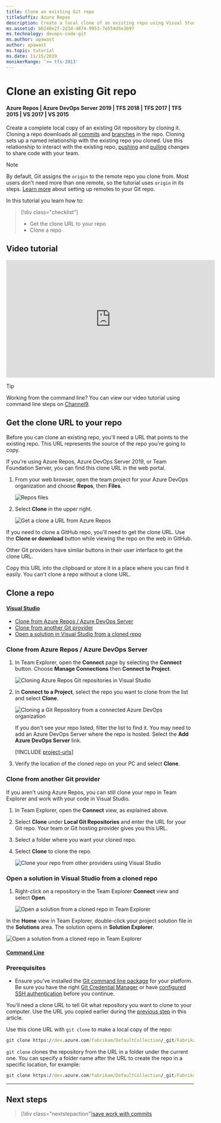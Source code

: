```yaml
---
title: Clone an existing Git repo
titleSuffix: Azure Repos
description: Create a local clone of an existing repo using Visual Studio or command prompt
ms.assetid: b6240e2f-2d3d-4874-9953-7e554d5e3b97
ms.technology: devops-code-git 
ms.author: apawast
author: apawast
ms.topic: tutorial
ms.date: 11/15/2019
monikerRange: '>= tfs-2013'
---
```


# Clone an existing Git repo

#### Azure Repos | Azure DevOps Server 2019 | TFS 2018 | TFS 2017 | TFS 2015 | VS 2017 | VS 2015

Create a complete local copy of an existing Git repository by cloning it.
Cloning a repo downloads all [commits](commits.md) and [branches](branches.md) in the repo.
Cloning sets up a named relationship with the existing repo you cloned.
Use this relationship to interact with the existing repo, [pushing](pushing.md) and [pulling](pulling.md) changes to share code with your team.

> [!NOTE]
> By default, Git assigns the `origin` to the remote repo you clone from. Most users don't need more than one remote, so the tutorial uses `origin` in its steps.
> [Learn more](creatingrepo.md#remotes) about setting up remotes to your Git repo.

In this tutorial you learn how to:

> [!div class="checklist"]
>
> * Get the clone URL to your repo
> * Clone a repo

## Video tutorial

<iframe src="https://channel9.msdn.com/series/Team-Services-Git-Tutorial/Git-Tutorial-Create-a-Git-repo-in-Visual-Studio-2015/player" width="560" height="315" allowFullScreen frameBorder="0"></iframe>

> [!TIP]
> Working from the command line? You can view our video tutorial using command line steps on [Channel9](https://channel9.msdn.com/series/Team-Services-Git-Tutorial/Git-Tutorial-Create-a-repo-from-the-command-line).

<a name="clone_url"></a>

## Get the clone URL to your repo

Before you can clone an existing repo, you'll need a URL that points to the existing repo.
This URL represents the source of the repo you're going to copy.

If you're using Azure Repos, Azure DevOps Server 2019, or Team Foundation Server, you can find this clone URL in the web portal.

1.  From your web browser, open the team project for your Azure DevOps organization and choose **Repos**, then **Files**.

    ![Repos files](../get-started/media/clone-repo/repos-files.png)

1.  Select **Clone** in the upper right.

    ![Get a clone a URL from Azure Repos](./media/get_clone_url.gif)

If you need to clone a GitHub repo, you'll need to get the clone URL. Use the **Clone or download** button while viewing the repo on the web in GitHub.

Other Git providers have similar buttons in their user interface to get the clone URL.

Copy this URL into the clipboard or store it in a place where you can find it easily. You can't clone a repo without a clone URL.

## Clone a repo

#### [Visual Studio](#tab/visual-studio/)

* [Clone from Azure Repos / Azure DevOps Server](#clone-from-azure-repos--azure-devops-server)
* [Clone from another Git provider](#clone-from-another-git-provider)
* [Open a solution in Visual Studio from a cloned repo](#open-a-solution-in-visual-studio-from-a-cloned-repo)

### Clone from Azure Repos / Azure DevOps Server

1.  In Team Explorer, open the **Connect** page by selecting the **Connect** button. Choose **Manage Connections** then **Connect to Project**.

    ![Cloning Azure Repos Git repositories in Visual Studio](media/gitquickstart-vs2017/manage-connections.png)

1.  In **Connect to a Project**, select the repo you want to clone from the list and select **Clone**.

    ![Cloning a Git Repository from a connected Azure DevOps organization](media/gitquickstart-vs2017/vs2017-connect-dialog.png)

    If you don't see your repo listed, filter the list to find it.
    You may need to add an Azure DevOps Server where the repo is hosted.
    Select the **Add Azure DevOps Server** link.

    [!INCLUDE [project-urls](../../includes/project-urls.md)]

1.  Verify the location of the cloned repo on your PC and select **Clone**.

### Clone from another Git provider

If you aren't using Azure Repos, you can still clone your repo in Team Explorer and work with your code in Visual Studio.

1.  In Team Explorer, open the **Connect** view, as explained above.
1.  Select **Clone** under **Local Git Repositories** and enter the URL for your Git repo. Your team or Git hosting provider gives you this URL.
1.  Select a folder where you want your cloned repo.
1.  Select **Clone** to clone the repo.

    ![Clone your repo from other providers using Visual Studio](media/clone_other_providers.png)

### Open a solution in Visual Studio from a cloned repo

1.  Right-click on a repository in the Team Explorer **Connect** view and select **Open**.

    ![Open a solution from a cloned repo in Team Explorer](media/open-solution-cloned-repo-vs.png)

In the **Home** view in Team Explorer, double-click your project solution file in the **Solutions** area. The solution opens in **Solution Explorer**.

![Open a solution from a cloned repo in Team Explorer](media/open-solution-cloned-repo-vs-sln.png)

#### [Command Line](#tab/command-line/)

### Prerequisites

* Ensure you've installed the [Git command line package](http://git-scm.com/download) for your platform. Be sure you have the right [Git Credential Manager](set-up-credential-managers.md) or have [configured SSH authentication](use-ssh-keys-to-authenticate.md) before you continue.

You'll need a clone URL to tell Git what repository you want to clone to your computer. Use the URL you copied earlier during the [previous step](#clone_url) in this article.

Use this clone URL with `git clone` to make a local copy of the repo:

```cmd
git clone https://dev.azure.com/fabrikam/DefaultCollection/_git/Fabrikam
```

`git clone` clones the repository from the URL in a folder under the current one. You can specify a folder name after the URL to create the repo in a specific location, for example:

```cmd
git clone https://dev.azure.com/fabrikam/DefaultCollection/_git/Fabrikam C:\Repos\FabrikamFiber
```

---

## Next steps

> [!div class="nextstepaction"][save work with commits](commits.md)
